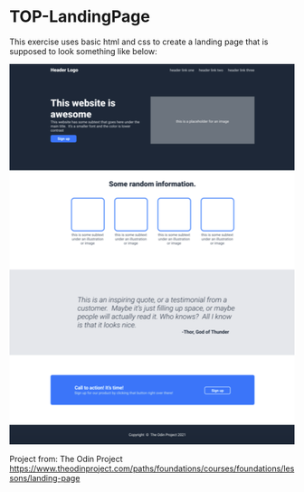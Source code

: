 # TOP-LandingPage

This exercise uses basic html and css to create a landing page that is supposed to look something like below:

<img src="landingpage.png">

Project from: The Odin Project https://www.theodinproject.com/paths/foundations/courses/foundations/lessons/landing-page
